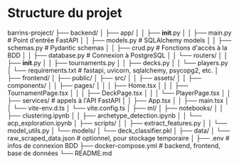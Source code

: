 # Structure du projet

barrins-project/
├── backend/
│   ├── app/
│   │   ├── __init__.py
│   │   ├── main.py  # Point d'entrée FastAPI
│   │   ├── models.py  # SQLAlchemy models
│   │   ├── schemas.py  # Pydantic schemas
│   │   ├── crud.py  # Fonctions d'accès à la BDD
│   │   ├── database.py  # Connexion à PostgreSQL
│   │   └── routers/
│   │       ├── __init__.py
│   │       ├── tournaments.py
│   │       ├── decks.py
│   │       └── players.py
│   └── requirements.txt  # fastapi, uvicorn, sqlalchemy, psycopg2, etc.
│
├── frontend/
│   ├── public/
│   ├── src/
│   │   ├── assets/
│   │   ├── components/
│   │   ├── pages/
│   │   │   ├── Home.tsx
│   │   │   ├── TournamentPage.tsx
│   │   │   ├── DeckPage.tsx
│   │   │   └── PlayerPage.tsx
│   │   ├── services/  # appels à l'API FastAPI
│   │   ├── App.tsx
│   │   ├── main.tsx
│   │   └── vite-env.d.ts
│   └── vite.config.ts
│
├── ml/
│   ├── notebooks/
│   │   ├── clustering.ipynb
│   │   ├── archetype_detection.ipynb
│   │   └── acp_exploration.ipynb
│   ├── scripts/
│   │   ├── extract_features.py
│   │   └── model_utils.py
│   └── models/
│       └── deck_classifier.pkl
│
├── data/
│   └── raw_scraped_data.json  # optionnel, pour stockage temporaire
│
├── .env  # infos de connexion BDD
├── docker-compose.yml  # backend, frontend, base de données
└── README.md

